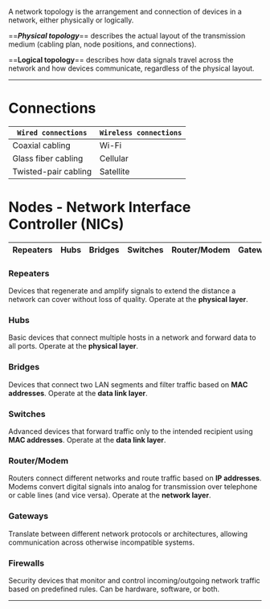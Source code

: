 A network topology is the arrangement and connection of devices in a network, either physically or logically.

==***Physical topology***== describes the actual layout of the transmission medium (cabling plan, node positions, and connections).

==**Logical topology**== describes how data signals travel across the network and how devices communicate, regardless of the physical layout.

---

# Connections
|`Wired connections`|`Wireless connections`|
|---|---|
|Coaxial cabling|Wi-Fi|
|Glass fiber cabling|Cellular|
|Twisted-pair cabling|Satellite|
#  Nodes - Network Interface Controller (NICs)

| Repeaters | Hubs | Bridges | Switches | Router/Modem | Gateways | Firewalls |
| --------- | ---- | ------- | -------- | ------------ | -------- | --------- |
### **Repeaters**  
Devices that regenerate and amplify signals to extend the distance a network can cover without loss of quality. Operate at the **physical layer**.

### **Hubs**  
Basic devices that connect multiple hosts in a network and forward data to all ports. Operate at the **physical layer**.

### **Bridges**  
Devices that connect two LAN segments and filter traffic based on **MAC addresses**. Operate at the **data link layer**.

### **Switches**  
Advanced devices that forward traffic only to the intended recipient using **MAC addresses**. Operate at the **data link layer**.

### **Router/Modem**  
Routers connect different networks and route traffic based on **IP addresses**.  
Modems convert digital signals into analog for transmission over telephone or cable lines (and vice versa). Operate at the **network layer**.

### **Gateways**  
Translate between different network protocols or architectures, allowing communication across otherwise incompatible systems.

### **Firewalls**  
Security devices that monitor and control incoming/outgoing network traffic based on predefined rules. Can be hardware, software, or both.

---

